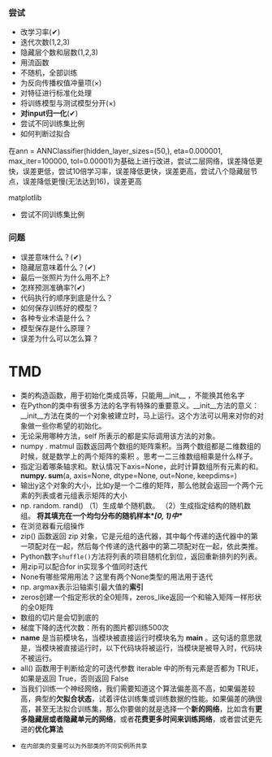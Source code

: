 ### 尝试

* 改学习率(✔)
* 迭代次数(1,2,3)
* 隐藏层个数和层数(1,2,3)
* 用流函数
* 不随机，全部训练
* 为反向传播权值冲量项(×)
* 对特征进行标准化处理
* 将训练模型与测试模型分开(×)
* **对input归一化**(✔)
* 尝试不同训练集比例
* 如何判断过拟合

在ann = ANNClassifier(hidden_layer_sizes=(50,), eta=0.000001, max_iter=100000, tol=0.00001)为基础上进行改进，尝试二层网络，误差降低更快，误差更低，尝试10倍学习率，误差降低更快，误差更高，尝试八个隐藏层节点，误差降低更慢(无法达到16)，误差更高

matplotlib

* 尝试不同训练集比例

### 问题

* 误差意味什么？(✔)
* 隐藏层意味着什么？(✔)
* 最后一张照片为什么用不上?
* 怎样预测准确率?(✔)
* 代码执行的顺序到底是什么？
* 如何保存训练好的模型？
* 各种专业术语是什么？
* 模型保存是什么原理？
* 误差为什么可以怎么算？

# TMD

* 类的构造函数，用于初始化类成员等，只能用__init__ ，不能换其他名字
* 在Python的类中有很多方法的名字有特殊的重要意义。__init__方法的意义：__init__方法在类的一个对象被建立时，马上运行。这个方法可以用来对你的对象做一些你希望的初始化。 
* 无论采用哪种方法，self 所表示的都是实际调用该方法的对象。 
* numpy . matmul 函数返回两个数组的矩阵乘积。当两个数组都是二维数组的时候，就是数学上的两个矩阵的乘积 。思考一二三维数组相乘是什么样子。
* 指定沿着哪条轴求和。默认情况下axis=None，此时计算数组所有元素的和。   **numpy. sum**(a, axis=None,  dtype=None, out=None,  keepdims=) 
* 输出y这个对象的大小，比如y是一个二维的矩阵，那么他就会返回一个两个元素的列表或者元组表示矩阵的大小
* np. random. rand()  （1）生成单个随机数。  （2）生成指定结构的随机数组。  **将其填充在一个均匀分布的随机样本\**[0, 1)中\**** 
* 在浏览器看元组操作
* zip() 函数返回 zip 对象，它是元组的迭代器，其中每个传递的迭代器中的第一项配对在一起，然后每个传递的迭代器中的第二项配对在一起，依此类推。 
* Python数字`shuffle()`方法将列表的项目随机化到位，返回重新排列的列表。 
* 用zip可以配合for in实现多个值同时迭代 
* None有哪些常用用法？这里有两个None类型的用法用于迭代
* np. argmax表示沿轴索引最大值的**索引**
* zeros创建一个指定形状的全0矩阵，zeros_like返回一个和输入矩阵一样形状的全0矩阵
* 数组的切片是会切到底的
* 梯度下降的迭代次数：所有的图片都训练500次
*  __name__ 是当前模块名，当模块被直接运行时模块名为 __main__ 。这句话的意思就是，当模块被直接运行时，以下代码块将被运行，当模块是被导入时，代码块不被运行。 
*   all() 函数用于判断给定的可迭代参数 iterable 中的所有元素是否都为 TRUE，如果是返回 True，否则返回 False 
*    当我们训练一个神经网络，我们需要知道这个算法偏差高不高，如果偏差较高，典型的**欠拟合状态**，试着评估训练集或训练数据的性能。如果偏差的确很高，甚至无法拟合训练集，那么你要做的就是选择一个**新的网络**，比如含有**更多隐藏层或者隐藏单元的网络**，或者**花费更多时间来训练网络**，或者尝试更先进的**优化算法** 
*     在内部类的变量可以为外部类的不同实例所共享 


